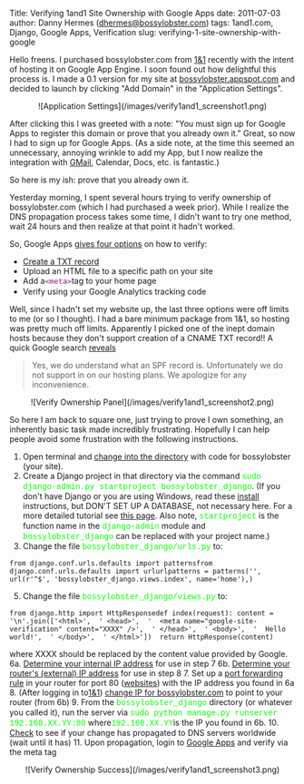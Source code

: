Title: Verifying 1and1 Site Ownership with Google Apps
date: 2011-07-03
author: Danny Hermes (dhermes@bossylobster.com)
tags: 1and1.com, Django, Google Apps, Verification
slug: verifying-1-site-ownership-with-google

Hello freens. I purchased bossylobster.com from [1&1](http://1and1.com/)
recently with the intent of hosting it on Google App Engine. I soon
found out how delightful this process is. I made a 0.1 version for my
site at [bossylobster.appspot.com](http://bossylobster.appspot.com/) and
decided to launch by clicking "Add Domain" in the "Application
Settings".

<div markdown="1" style="text-align: center;">
  ![Application Settings](/images/verify1and1_screenshot1.png)
</div>

After clicking this I was greeted with a note: "You must sign up for
Google Apps to register this domain or prove that you already own it."
Great, so now I had to sign up for Google Apps. (As a side note, at the
time this seemed an unnecessary, annoying wrinkle to add my App, but I
now realize the integration with [GMail](http://mail.bossylobster.com/),
Calendar, Docs, etc. is fantastic.)

So here is my ish: prove that you already own it.

Yesterday morning, I spent several hours trying to verify ownership of
bossylobster.com (which I had purchased a week prior). While I realize
the DNS propagation process takes some time, I didn't want to try one
method, wait 24 hours and then realize at that point it hadn't worked.

So, Google Apps [gives four
options](http://www.google.com/support/a/bin/answer.py?answer=60216) on
how to verify:

-   [Create a TXT
    record](http://www.google.com/support/a/bin/answer.py?answer=183895)
-   Upload an HTML file to a specific path on your site
-   Add a<span class="Apple-style-span"
    style="background-color: white; color: white; font-family: Arial, Tahoma, Helvetica, FreeSans, sans-serif; font-size: 13px; line-height: 18px;"><span
    class="Apple-style-span"
    style="color: #881280; font-family: monospace; white-space: pre-wrap;">\<meta</span><span
    class="Apple-style-span"
    style="color: #881280; font-family: monospace; white-space: pre-wrap;">\></span></span>tag
    to your home page
-   Verify using your Google Analytics tracking code


Well, since I hadn't set my website up, the last three options were off
limits to me (or so I thought). I had a bare minimum package from 1&1,
so hosting was pretty much off limits. Apparently I picked one of the
inept domain hosts because they don't support creation of a CNAME TXT
record!! A quick Google search
[reveals](http://webmasters.stackexchange.com/questions/859/how-can-i-create-an-spf-record-on-my-1and1-com-hosted-domain)

> Yes, we do understand what an SPF record is. Unfortunately we
> do not support in on our hosting plans. We apologize for any
> inconvenience.

<div markdown="1" style="text-align: center;">
  ![Verify Ownership Panel](/images/verify1and1_screenshot2.png)
</div>

So here I am back to square one, just trying to prove I own something,
an inherently basic task made incredibly frustrating. Hopefully I can
help people avoid some frustration with the following instructions.

1. Open terminal and [change into the
directory](http://ss64.com/bash/cd.html) with code for bossylobster
(your site).
2. Create a Django project in that directory via the command
<span class="Apple-style-span"
style="color: lime; font-family: 'Courier New', Courier, monospace;">sudo
django-admin.py startproject bossylobster\_django</span>.
(If you don't have Django or you are using Windows, read these
[install](https://docs.djangoproject.com/en/1.3/intro/install/)
instructions, but DON'T SET UP A DATABASE, not necessary here. For a
more detailed tutorial see [this
page](https://docs.djangoproject.com/en/1.3/intro/tutorial01/). Also
note, <span class="Apple-style-span"
style="color: lime; font-family: 'Courier New', Courier, monospace;">startproject</span>
is the function name in the <span class="Apple-style-span"
style="color: lime; font-family: 'Courier New', Courier, monospace;">django-admin</span>
module and <span class="Apple-style-span"
style="color: lime; font-family: 'Courier New', Courier, monospace;">bossylobster\_django</span>
can be replaced with your project name.)
4. Change the file <span class="Apple-style-span"
style="color: lime; font-family: 'Courier New', Courier, monospace;">bossylobster\_django/urls.py</span>
to:

~~~~ {.prettyprint style="background-color: white;"}
from django.conf.urls.defaults import patternsfrom django.conf.urls.defaults import urlurlpatterns = patterns('', url(r'^$', 'bossylobster_django.views.index', name='home'),)
~~~~

5. Change the file <span class="Apple-style-span"
style="color: lime; font-family: 'Courier New', Courier, monospace;">bossylobster\_django/views.py</span>
to:

~~~~ {.prettyprint style="background-color: white;"}
from django.http import HttpResponsedef index(request): content = '\n'.join(['<html>',  ' <head>',  '  <meta name="google-site-verification" content="XXXX" />',  ' </head>',  ' <body>',  '  Hello world!',  ' </body>',  ' </html>'])  return HttpResponse(content)
~~~~

where XXXX should be replaced by the content value provided by Google.
6a. [Determine your internal IP
address](http://www.bitwiseim.com/wiki/index.php?title=Determine_your_LAN_/_Local_/_Internal_IP_Address)
for use in step 7
6b. [Determine your router's (external) IP
address](http://checkip.dyndns.com/) for use in step 8
7. Set up a [port forwarding rule](http://portforward.com/dyndns/) in
your router for port 80 ([websites](https://www.grc.com/port_80.htm))
with the IP address you found in 6a
8. (After logging in to[1&1](http://1and1.com/)) [change IP for
bossylobster.com](http://faq.1and1.com/domains/domain_admin/dns_settings/13.html)
to point to your router (from 6b)
9. From the <span class="Apple-style-span"
style="color: lime; font-family: 'Courier New', Courier, monospace;">bossylobster\_django</span>
directory (or whatever you called it), run the server via
<span class="Apple-style-span"
style="color: lime; font-family: 'Courier New', Courier, monospace;">sudo
python manage.py runserver 192.168.XX.YY:80</span>
where<span class="Apple-style-span"
style="color: lime; font-family: 'Courier New', Courier, monospace;">192.168.XX.YY</span>is
the IP you found in 6b.
10. [Check](http://www.whatsmydns.net/#A/bossylobster.com) to see if
your change has propagated to DNS servers worldwide (wait until it has)
11. Upon propagation, login to [Google Apps](https://www.google.com/a)
and verify via the meta tag

<div markdown="1" style="text-align: center;">
  ![Verify Ownership Success](/images/verify1and1_screenshot3.png)
</div>

<a href="https://profiles.google.com/114760865724135687241" rel="author" style="display: none;">About Bossy Lobster</a>
